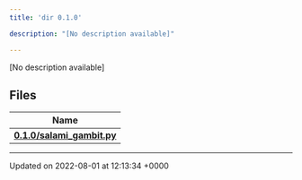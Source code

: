```yaml
---
title: 'dir 0.1.0'

description: "[No description available]"

---
```







[No description available]

## Files

| Name           |
| -------------- |
| **[0.1.0/salami_gambit.py](/documentation/code/files/salami__gambit_8py/#file-salami-gambit.py)**  |






-------------------------------

Updated on 2022-08-01 at 12:13:34 +0000

